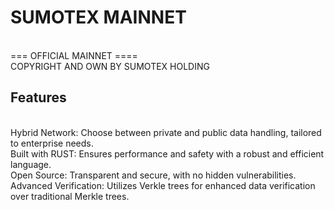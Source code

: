 <h1>SUMOTEX MAINNET</h1> <br/>
=== OFFICIAL MAINNET ==== <br/>
COPYRIGHT AND OWN BY SUMOTEX HOLDING

<h2>Features </h2>
<br/>
Hybrid Network: Choose between private and public data handling, tailored to enterprise needs.
<br/>
Built with RUST: Ensures performance and safety with a robust and efficient language.
<br/>
Open Source: Transparent and secure, with no hidden vulnerabilities.
<br/>
Advanced Verification: Utilizes Verkle trees for enhanced data verification over traditional Merkle trees.
